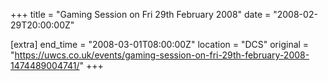 +++
title = "Gaming Session on Fri 29th February 2008"
date = "2008-02-29T20:00:00Z"

[extra]
end_time = "2008-03-01T08:00:00Z"
location = "DCS"
original = "https://uwcs.co.uk/events/gaming-session-on-fri-29th-february-2008-1474489004741/"
+++



